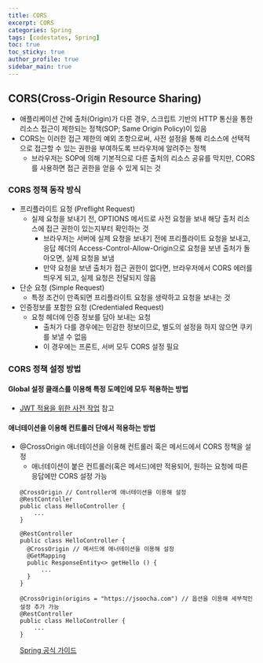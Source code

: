 ```yaml
---
title: CORS
excerpt: CORS
categories: Spring
tags: [codestates, Spring]
toc: true
toc_sticky: true
author_profile: true
sidebar_main: true
---
```

## CORS(Cross-Origin Resource Sharing)
- 애플리케이션 간에 출처(Origin)가 다른 경우, 스크립트 기반의 HTTP 통신을 통한 리소스 접근이 제한되는 정책(SOP; Same Origin Policy)이 있음
- CORS는 이러한 접근 제한의 예외 조항으로써, 사전 설정을 통해 리소스에 선택적으로 접근할 수 있는 권한을 부여하도록 브라우저에 알려주는 정책
  - 브라우저는 SOP에 의해 기본적으로 다른 출처의 리소스 공유를 막지만, CORS를 사용하면 접근 권한을 얻을 수 있게 되는 것

### CORS 정책 동작 방식
- 프리플라이트 요청 (Preflight Request)
  - 실제 요청을 보내기 전, OPTIONS 메서드로 사전 요청을 보내 해당 출처 리소스에 접근 권한이 있는지부터 확인하는 것
    - 브라우저는 서버에 실제 요청을 보내기 전에 프리플라이트 요청을 보내고, 응답 헤더의 Access-Control-Allow-Origin으로 요청을 보낸 출처가 돌아오면, 실제 요청을 보냄
    - 만약 요청을 보낸 출처가 접근 권한이 없다면, 브라우저에서 CORS 에러를 띄우게 되고, 실제 요청은 전달되지 않음
- 단순 요청 (Simple Request)
  - 특정 조건이 만족되면 프리플라이트 요청을 생략하고 요청을 보내는 것
- 인증정보를 포함한 요청 (Credentialed Request)
  - 요청 헤더에 인증 정보를 담아 보내는 요청
    - 출처가 다를 경우에는 민감한 정보이므로, 별도의 설정을 하지 않으면 쿠키를 보낼 수 없음
    - 이 경우에는 프론트, 서버 모두 CORS 설정 필요

### CORS 정책 설정 방법

#### Global 설정 클래스를 이용해 특정 도메인에 모두 적용하는 방법
- [JWT 적용을 위한 사전 작업](https://jsoocha.github.io/spring/codestates66-1/) 참고

#### 애너테이션을 이용해 컨트롤러 단에서 적용하는 방법
- @CrossOrigin 애너테이션을 이용해 컨트롤러 혹은 메서드에서 CORS 정책을 설정
  - 애너테이션이 붙은 컨트롤러(혹은 메서드)에만 적용되어, 원하는 요청에 따른 응답에만 CORS 설정 가능
  ```
  @CrossOrigin // Controller에 애너테이션을 이용해 설정
  @RestController
  public class HelloController {
      ...
  }
  ```
  ```
  @RestController
  public class HelloController {
	@CrossOrigin // 메서드에 애너테이션을 이용해 설정
	@GetMapping
	public ResponseEntity<> getHello () {
		...
	}
  }
  ```
  ```
  @CrossOrigin(origins = "https://jsoocha.com") // 옵션을 이용해 세부적인 설정 추가 가능
  @RestController
  public class HelloController {
	  ...
  }
  ```
  [Spring 공식 가이드](https://spring.io/guides/gs/rest-service-cors/)